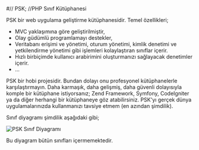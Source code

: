 #// PSK; //PHP Sınıf Kütüphanesi

PSK bir web uygulama geliştirme kütüphanesidir. Temel özellikleri;

* MVC yaklaşımına göre geliştirilmiştir,
* Olay güdümlü programlamayı destekler,
* Veritabanı erişimi ve yönetimi, oturum yönetimi, kimlik denetimi ve yetkilendirme yönetimi gibi işlemleri kolaylaştıran sınıflar içerir.
* Hızlı birbiçimde kullanıcı arabirimini oluşturmanızı sağlayacak denetimler içerir.
* ...

PSK bir hobi projesidir. Bundan dolayı onu profesyonel kütüphanelerle karşılaştırmayın. Daha karmaşık, daha gelişmiş, daha güvenli dolayısıyla komple bir kütüphane istiyorsanız; Zend Framework, Symfony, CodeIgniter ya da diğer herhangi bir kütüphaneye göz atabilirsiniz. PSK'yı gerçek dünya uygulamalarınızda kullanmanızı tavsiye etmem (en azından şimdilik).

Sınıf diyagramı şimdilik aşağıdaki gibi;

![PSK Sınıf Diyagramı](http://nkkarasu.net/files/content/20110819122109.png)

Bu diyagram bütün sınıfları içermemektedir.

